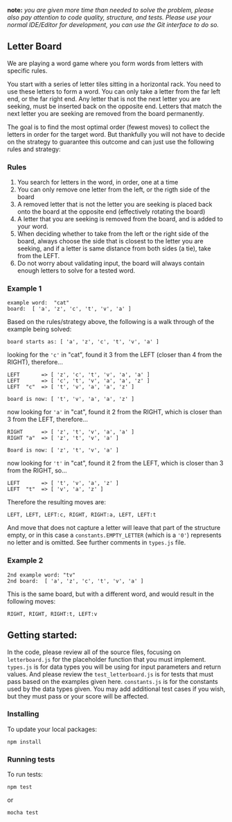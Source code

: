 **note:** *you are given more time than needed to solve the problem, please also pay attention to code quality, structure, and tests.  Please use your normal IDE/Editor for development, you can use the Git interface to do so.*

## Letter Board

We are playing a word game where you form words from letters with specific rules.

You start with a series of letter tiles sitting in a horizontal rack.  You need to use these letters to form a word. You can only take a letter from the far left end, or the far right end.  Any letter that is not the next letter you are seeking, must be inserted back on the opposite end.  Letters that match the next letter you are seeking are removed from the board permanently. 

The goal is to find the most optimal order (fewest moves) to collect the letters in order for the target word.  But thankfully you will not have to decide on the strategy to guarantee this outcome and can just use the following rules and strategy:

### Rules

1.  You search for letters in the word, in order, one at a time
2.  You can only remove one letter from the left, or the rigth side of the board
3.  A removed letter that is not the letter you are seeking is placed back onto the board at the opposite end (effectively rotating the board)
4.  A letter that you are seeking is removed from the board, and is added to your word.
5.  When deciding whether to take from the left or the right side of the board, always choose the side that is closest to the letter you are seeking, and if a letter is same distance from both sides (a tie), take from the LEFT.
6.  Do not worry about validating input, the board will always contain enough letters to solve for a tested word.

### Example 1

```
example word:  "cat"
board:  [ 'a', 'z', 'c', 't', 'v', 'a' ]
```

Based on the rules/strategy above, the following is a walk through of the example being solved:

```
board starts as: [ 'a', 'z', 'c', 't', 'v', 'a' ]
```

looking for the `'c'` in "cat", found it 3 from the LEFT (closer than 4 from the RIGHT), therefore...

```
LEFT       => [ 'z', 'c', 't', 'v', 'a', 'a' ]
LEFT       => [ 'c', 't', 'v', 'a', 'a', 'z' ]
LEFT  "c"  => [ 't', 'v', 'a', 'a', 'z' ]

board is now: [ 't', 'v', 'a', 'a', 'z' ]
```

now looking for `'a'` in "cat", found it 2 from the RIGHT, which is closer than 3 from the LEFT, therefore...

```
RIGHT      => [ 'z', 't', 'v', 'a', 'a' ]
RIGHT "a"  => [ 'z', 't', 'v', 'a' ]

Board is now: [ 'z', 't', 'v', 'a' ]
```

now looking for `'t'` in "cat", found it 2 from the LEFT, which is closer than 3 from the RIGHT, so...

```
LEFT       => [ 't', 'v', 'a', 'z' ]
LEFT  "t"  => [ 'v', 'a', 'z' ]
```

Therefore the resulting moves are:

```
LEFT, LEFT, LEFT:c, RIGHT, RIGHT:a, LEFT, LEFT:t
```

And move that does not capture a letter will leave that part of the structure empty, or in this case a `constants.EMPTY_LETTER` (which is a `'0'`) represents no letter and is omitted. See further comments in `types.js` file.

### Example 2

```
2nd example word: "tv"
2nd board:  [ 'a', 'z', 'c', 't', 'v', 'a' ]
```

This is the same board, but with a different word, and would result in the following moves:

```
RIGHT, RIGHT, RIGHT:t, LEFT:v
```

## Getting started:

In the code, please review all of the source files, focusing on `letterboard.js` for the placeholder function that you must implement. `types.js` is for data types you will be using for input parameters and return values. And please review the `test_letterboard.js` is for tests that must pass based on the examples given here. `constants.js` is for the constants used by the data types given. You may add additional test cases if you wish, but they must pass or your score will be affected.

### Installing

To update your local packages:

```
npm install
```

### Running tests

To run tests:

```
npm test
```

or 

```
mocha test
```
